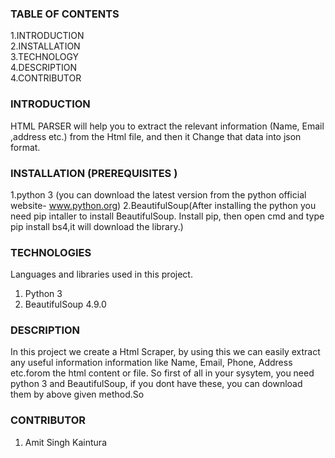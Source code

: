 ### TABLE OF CONTENTS </br>
1.INTRODUCTION </br>
2.INSTALLATION </br>
3.TECHNOLOGY </br>
4.DESCRIPTION </br>
4.CONTRIBUTOR </br> 

### INTRODUCTION

HTML PARSER will help you to extract the relevant information (Name, Email ,address etc.) from the Html file, and then it Change that data into json format.

### INSTALLATION (PREREQUISITES )
1.python 3 (you can download the latest version from the python official website- www.python.org)
2.BeautifulSoup(After installing the python you need pip intaller to install BeautifulSoup. Install pip, then open cmd and type pip install bs4,it will download the library.)


### TECHNOLOGIES
Languages and libraries used in this project.
1. Python 3
2. BeautifulSoup 4.9.0

### DESCRIPTION
In this project we create a Html Scraper, by using this we can easily extract any useful information information like Name, Email, Phone, Address etc.forom the html content or file. So first of all in your sysytem, you need python 3 and BeautifulSoup, if you dont have these, you can download them by above given method.So 

### CONTRIBUTOR
1. Amit Singh Kaintura 
